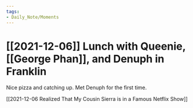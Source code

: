 ```yaml
---
tags:
- Daily_Note/Moments
---
```


# [[2021-12-06]] Lunch with Queenie, [[George Phan]], and Denuph in Franklin



Nice pizza and catching up. Met Denuph for the first time.

[[2021-12-06 Realized That My Cousin Sierra is in a Famous Netflix Show]]